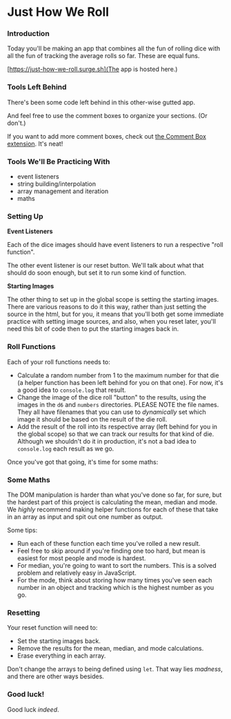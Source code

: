 # Just How We Roll

### Introduction

Today you'll be making an app that combines all the fun of rolling dice with all the fun of tracking the average rolls so far. These are equal funs.

[https://just-how-we-roll.surge.sh](The app is hosted here.)


### Tools Left Behind

There's been some code left behind in this other-wise gutted app.

And feel free to use the comment boxes to organize your sections. (Or don't.)

If you want to add more comment boxes, check out [the Comment Box extension](https://marketplace.visualstudio.com/items?itemName=slysherz.comment-box). It's neat!


### Tools We'll Be Practicing With

* event listeners
* string building/interpolation
* array management and iteration
* maths


### Setting Up

**Event Listeners**

Each of the dice images should have event listeners to run a respective "roll function".

The other event listener is our reset button. We'll talk about what that should do soon enough, but set it to run some kind of function.

**Starting Images**

The other thing to set up in the global scope is setting the starting images. There are various reasons to do it this way, rather than just setting the source in the html, but for you, it means that you'll both get some immediate practice with setting image sources, and also, when you reset later, you'll need this bit of code then to put the starting images back in.


### Roll Functions

Each of your roll functions needs to:

* Calculate a random number from 1 to the maximum number for that die (a helper function has been left behind for you on that one). For now, it's a good idea to `console.log` that result.
*  Change the image of the dice roll "button" to the results, using the images in the `d6` and `numbers` directories. PLEASE NOTE the file names. They all have filenames that you can use to _dynamically_ set which image it should be based on the result of the die roll.
*  Add the result of the roll into its respective array (left behind for you in the global scope) so that we can track our results for that kind of die. Although we shouldn't do it in production, it's not a bad idea to `console.log` each result as we go.

Once you've got that going, it's time for some maths:


### Some Maths

The DOM manipulation is harder than what you've done so far, for sure, but the hardest part of this project is calculating the mean, median and mode. We _highly_ recommend making helper functions for each of these that take in an array as input and spit out one number as output.

Some tips:

* Run each of these function each time you've rolled a new result.
* Feel free to skip around if you're finding one too hard, but mean is easiest for most people and mode is hardest.
* For median, you're going to want to sort the numbers. This is a solved problem and relatively easy in JavaScript.
* For the mode, think about storing how many times you've seen each number in an object and tracking which is the highest number as you go.


### Resetting

Your reset function will need to:
* Set the starting images back.
* Remove the results for the mean, median, and mode calculations.
* Erase everything in each array.

Don't change the arrays to being defined using `let`. That way lies _madness_, and there are other ways besides.


### Good luck!

Good luck _indeed_.
